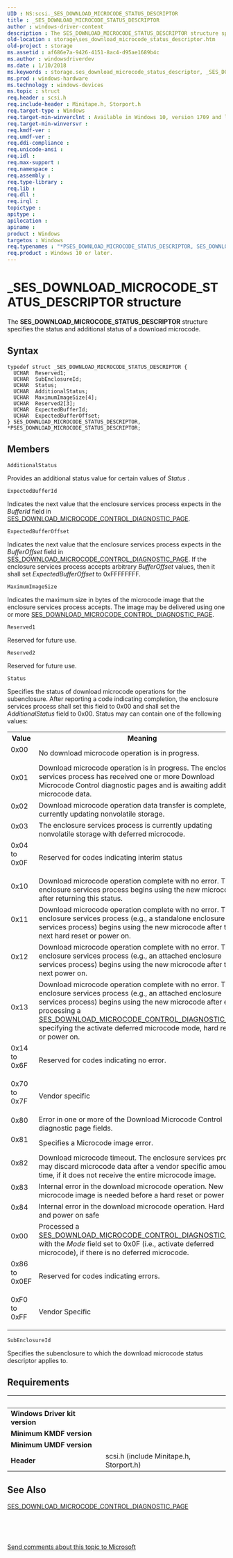 ```yaml
---
UID : NS:scsi._SES_DOWNLOAD_MICROCODE_STATUS_DESCRIPTOR
title : _SES_DOWNLOAD_MICROCODE_STATUS_DESCRIPTOR
author : windows-driver-content
description : The SES_DOWNLOAD_MICROCODE_STATUS_DESCRIPTOR structure specifies the status and additional status of a download microcode.
old-location : storage\ses_download_microcode_status_descriptor.htm
old-project : storage
ms.assetid : af686e7a-9426-4151-8ac4-d95ae1689b4c
ms.author : windowsdriverdev
ms.date : 1/10/2018
ms.keywords : storage.ses_download_microcode_status_descriptor, _SES_DOWNLOAD_MICROCODE_STATUS_DESCRIPTOR, PSES_DOWNLOAD_MICROCODE_STATUS_DESCRIPTOR structure pointer [Storage Devices], PSES_DOWNLOAD_MICROCODE_STATUS_DESCRIPTOR, SES_DOWNLOAD_MICROCODE_STATUS_DESCRIPTOR, *PSES_DOWNLOAD_MICROCODE_STATUS_DESCRIPTOR, scsi/SES_DOWNLOAD_MICROCODE_STATUS_DESCRIPTOR, scsi/PSES_DOWNLOAD_MICROCODE_STATUS_DESCRIPTOR, SES_DOWNLOAD_MICROCODE_STATUS_DESCRIPTOR structure [Storage Devices]
ms.prod : windows-hardware
ms.technology : windows-devices
ms.topic : struct
req.header : scsi.h
req.include-header : Minitape.h, Storport.h
req.target-type : Windows
req.target-min-winverclnt : Available in Windows 10, version 1709 and later versions of Windows.
req.target-min-winversvr : 
req.kmdf-ver : 
req.umdf-ver : 
req.ddi-compliance : 
req.unicode-ansi : 
req.idl : 
req.max-support : 
req.namespace : 
req.assembly : 
req.type-library : 
req.lib : 
req.dll : 
req.irql : 
topictype : 
apitype : 
apilocation : 
apiname : 
product : Windows
targetos : Windows
req.typenames : "*PSES_DOWNLOAD_MICROCODE_STATUS_DESCRIPTOR, SES_DOWNLOAD_MICROCODE_STATUS_DESCRIPTOR"
req.product : Windows 10 or later.
---
```


# _SES_DOWNLOAD_MICROCODE_STATUS_DESCRIPTOR structure
The <b>SES_DOWNLOAD_MICROCODE_STATUS_DESCRIPTOR</b> structure specifies the status and additional status of a download microcode.

## Syntax
````
typedef struct _SES_DOWNLOAD_MICROCODE_STATUS_DESCRIPTOR {
  UCHAR  Reserved1;
  UCHAR  SubEnclosureId;
  UCHAR  Status;
  UCHAR  AdditionalStatus;
  UCHAR  MaximumImageSize[4];
  UCHAR  Reserved2[3];
  UCHAR  ExpectedBufferId;
  UCHAR  ExpectedBufferOffset;
} SES_DOWNLOAD_MICROCODE_STATUS_DESCRIPTOR, *PSES_DOWNLOAD_MICROCODE_STATUS_DESCRIPTOR;
````

## Members


`AdditionalStatus`

Provides an additional status value for certain
values of <i>Status</i> .

`ExpectedBufferId`

Indicates the next value that the
enclosure services process expects in the <i>BufferId</i> field in <a href="https://msdn.microsoft.com/09c2746f-cfe4-41dc-82ce-0b7e0c348897">SES_DOWNLOAD_MICROCODE_CONTROL_DIAGNOSTIC_PAGE</a>.

`ExpectedBufferOffset`

Indicates the next value that the
enclosure services process expects in the <i>BufferOffset</i> field in <a href="https://msdn.microsoft.com/09c2746f-cfe4-41dc-82ce-0b7e0c348897">SES_DOWNLOAD_MICROCODE_CONTROL_DIAGNOSTIC_PAGE</a>. If the enclosure services process accepts arbitrary <i>BufferOffset</i> values, then it shall set <i>ExpectedBufferOffset</i> to 0xFFFFFFFF.

`MaximumImageSize`

Indicates the maximum size in bytes of the
microcode image that the enclosure services process accepts. The image may be delivered using one or
more <a href="https://msdn.microsoft.com/09c2746f-cfe4-41dc-82ce-0b7e0c348897">SES_DOWNLOAD_MICROCODE_CONTROL_DIAGNOSTIC_PAGE</a>.

`Reserved1`

Reserved for future use.

`Reserved2`

Reserved for future use.

`Status`

Specifies the status of download microcode
operations for the subenclosure. After reporting a code indicating completion, the
enclosure services process shall set this field to 0x00 and shall
set the <i>AdditionalStatus</i> field to 0x00. Status may can contain one of the following values:
<table>
<tr>
<th>Value</th>
<th>Meaning</th>
</tr>
<tr>
<td width="40%">
<dl>
<dt>0x00</dt>
</dl>
</td>
<td width="60%">
No download microcode operation is in progress.

</td>
</tr>
<tr>
<td width="40%">
<dl>
<dt>0x01</dt>
</dl>
</td>
<td width="60%">
Download microcode operation is in progress. The enclosure services process has
received one or more Download Microcode Control diagnostic pages and is awaiting
additional microcode data.

</td>
</tr>
<tr>
<td width="40%">
<dl>
<dt>0x02</dt>
</dl>
</td>
<td width="60%">
Download microcode operation data transfer is complete, currently updating nonvolatile
storage.

</td>
</tr>
<tr>
<td width="40%">
<dl>
<dt>0x03</dt>
</dl>
</td>
<td width="60%">
The enclosure services process is currently updating nonvolatile storage with deferred
microcode.

</td>
</tr>
<tr>
<td width="40%">
<dl>
<dt>0x04 to 0x0F</dt>
</dl>
</td>
<td width="60%">
Reserved for codes indicating interim status

</td>
</tr>
<tr>
<td width="40%">
<dl>
<dt>0x10</dt>
</dl>
</td>
<td width="60%">
Download microcode operation complete with no error. The enclosure services process
begins using the new microcode after returning this status.

</td>
</tr>
<tr>
<td width="40%">
<dl>
<dt>0x11</dt>
</dl>
</td>
<td width="60%">
Download microcode operation complete with no error. The enclosure services process
(e.g., a standalone enclosure services process) begins using the new microcode after the
next hard reset or power on.

</td>
</tr>
<tr>
<td width="40%">
<dl>
<dt>0x12</dt>
</dl>
</td>
<td width="60%">
Download microcode operation complete with no error. The enclosure services process
(e.g., an attached enclosure services process) begins using the new microcode after the
next power on.

</td>
</tr>
<tr>
<td width="40%">
<dl>
<dt>0x13</dt>
</dl>
</td>
<td width="60%">
Download microcode operation complete with no error. The enclosure services process
(e.g., an attached enclosure services process) begins using the new microcode after either processing a <a href="https://msdn.microsoft.com/09c2746f-cfe4-41dc-82ce-0b7e0c348897">SES_DOWNLOAD_MICROCODE_CONTROL_DIAGNOSTIC_PAGE</a> specifying the activate deferred microcode mode, hard reset, or power on.

</td>
</tr>
<tr>
<td width="40%">
<dl>
<dt>0x14 to 0x6F</dt>
</dl>
</td>
<td width="60%">
Reserved for codes indicating no error.

</td>
</tr>
<tr>
<td width="40%">
<dl>
<dt>0x70 to 0x7F</dt>
</dl>
</td>
<td width="60%">
Vendor specific

</td>
</tr>
<tr>
<td width="40%">
<dl>
<dt>0x80</dt>
</dl>
</td>
<td width="60%">
Error in one or more of the Download Microcode Control diagnostic page fields. 

</td>
</tr>
<tr>
<td width="40%">
<dl>
<dt>0x81</dt>
</dl>
</td>
<td width="60%">
Specifies a Microcode image error.

</td>
</tr>
<tr>
<td width="40%">
<dl>
<dt>0x82</dt>
</dl>
</td>
<td width="60%">
Download microcode timeout. The enclosure services process
may discard microcode data after a vendor specific amount of time, if it does not receive
the entire microcode image.

</td>
</tr>
<tr>
<td width="40%">
<dl>
<dt>0x83</dt>
</dl>
</td>
<td width="60%">
Internal error in the download microcode operation. New microcode image is needed
before a hard reset or power on

</td>
</tr>
<tr>
<td width="40%">
<dl>
<dt>0x84</dt>
</dl>
</td>
<td width="60%">
Internal error in the download microcode operation. Hard reset and power on safe

</td>
</tr>
<tr>
<td width="40%">
<dl>
<dt>0x00</dt>
</dl>
</td>
<td width="60%">
Processed a <a href="https://msdn.microsoft.com/09c2746f-cfe4-41dc-82ce-0b7e0c348897">SES_DOWNLOAD_MICROCODE_CONTROL_DIAGNOSTIC_PAGE</a> with the <i>Mode</i> field set to 0x0F (i.e., activate deferred microcode), if there is no deferred microcode.

</td>
</tr>
<tr>
<td width="40%">
<dl>
<dt>0x86 to 0x0EF</dt>
</dl>
</td>
<td width="60%">
Reserved for codes indicating errors.

</td>
</tr>
<tr>
<td width="40%">
<dl>
<dt>0xF0 to 0xFF</dt>
</dl>
</td>
<td width="60%">
Vendor Specific

</td>
</tr>
</table>

`SubEnclosureId`

Specifies the subenclosure to which the download microcode
status descriptor applies to.


## Requirements
| &nbsp; | &nbsp; |
| ---- |:---- |
| **Windows Driver kit version** |  |
| **Minimum KMDF version** |  |
| **Minimum UMDF version** |  |
| **Header** | scsi.h (include Minitape.h, Storport.h) |

## See Also

<a href="https://msdn.microsoft.com/09c2746f-cfe4-41dc-82ce-0b7e0c348897">SES_DOWNLOAD_MICROCODE_CONTROL_DIAGNOSTIC_PAGE</a>

 

 

<a href="mailto:wsddocfb@microsoft.com?subject=Documentation%20feedback [storage\storage]:%20SES_DOWNLOAD_MICROCODE_STATUS_DESCRIPTOR structure%20 RELEASE:%20(1/10/2018)&amp;body=%0A%0APRIVACY STATEMENT%0A%0AWe use your feedback to improve the documentation. We don't use your email address for any other purpose, and we'll remove your email address from our system after the issue that you're reporting is fixed. While we're working to fix this issue, we might send you an email message to ask for more info. Later, we might also send you an email message to let you know that we've addressed your feedback.%0A%0AFor more info about Microsoft's privacy policy, see http://privacy.microsoft.com/en-us/default.aspx." title="Send comments about this topic to Microsoft">Send comments about this topic to Microsoft</a>